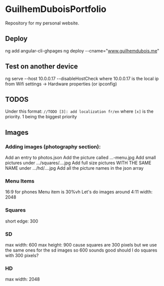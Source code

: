 # GuilhemDuboisPortfolio
Repository for my personal website.

## Deploy
ng add angular-cli-ghpages
ng deploy --cname="www.guilhemdubois.me"
<!--ng deploy --base-href=/Portfolio/-->

## Test on another device
ng serve --host 10.0.0.17 --disableHostCheck
where 10.0.0.17 is the local ip from Wifi settings -> Hardware properties (or ipconfig)

## TODOS
Under this format:
`//TODO [3]: add localization fr/en`
where `[x]` is the priority. 1 being the biggest priority

## Images
### Adding images (photography section):
Add an entry to photos.json
Add the picture called ...-menu.jpg
Add small pictures under .../squares/....jpg
Add full size pictures WITH THE SAME NAME under .../hd/....jpg
Add all the picture names in the json array

### Menu Items

16:9 for phones
Menu item is 30%vh
Let's do images around 4:11
width: 2048

### Squares
short edge: 300


### SD
max width: 600
max height: 900
cause squares are 300 pixels but we use the same ones for the sd images
so 600 sounds good
should I do squares with 300 pixels?

### HD
max width: 2048